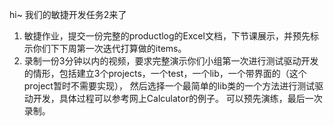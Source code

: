 hi~ 我们的敏捷开发任务2来了
1.	敏捷作业，提交一份完整的productlog的Excel文档，下节课展示，并预先标示你们下下周第一次迭代打算做的items。
2.	录制一份3分钟以内的视频，要求完整演示你们小组第一次进行测试驱动开发的情形，包括建立3个projects，一个test，一个lib，一个带界面的（这个project暂时不需要实现），
    然后选择一个最简单的lib类的一个方法进行测试驱动开发，具体过程可以参考网上Calculator的例子。
    可以预先演练，最后一次录制。